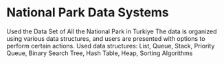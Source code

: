 # National Park Data Systems
 Used the Data Set of All the National Park in  Turkiye The data is organized using various data structures, and users are presented with options to perform certain actions. Used data structures: List, Queue, Stack, Priority Queue, Binary Search Tree, Hash Table, Heap, Sorting Algorithms
